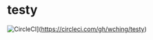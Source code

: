 # testy


![CircleCI](https://circleci.com/gh/wching/testy.svg?style=svg&circle-token=ad11f9490ee0d4be24bd684c67fe2e2695bf2234)](https://circleci.com/gh/wching/testy)

